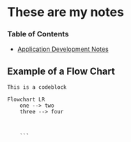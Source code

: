 # These are my notes
### Table of Contents
- [Application Development Notes](./deployment.md)


## Example of a Flow Chart

```
This is a codeblock
```

```mermaid
Flowchart LR
    one --> two
    three --> four



    ```
